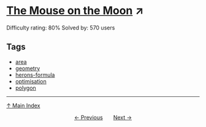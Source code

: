 # [The Mouse on the Moon](https://projecteuler.net/problem=314) ↗️

Difficulty rating: 80%
Solved by: 570 users
## Tags

- [area](../tags/area.md)
- [geometry](../tags/geometry.md)
- [herons-formula](../tags/herons-formula.md)
- [optimisation](../tags/optimisation.md)
- [polygon](../tags/polygon.md)



---

[↑ Main Index](../README.md)


<div align=center><a href='313.md'>← Previous</a> &nbsp;&nbsp; &nbsp;&nbsp;  <a href='315.md'>Next →</a></div>

